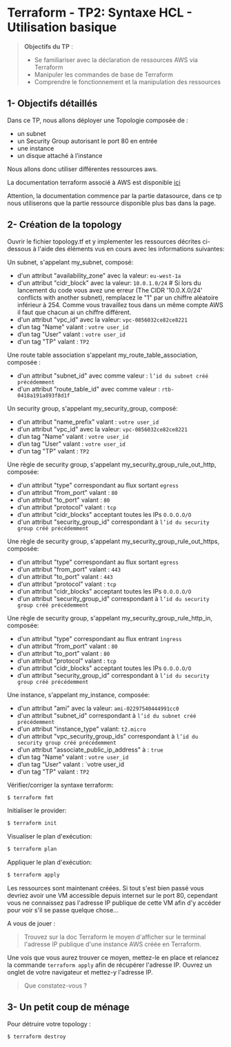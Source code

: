 <!--- 
Ceci est la version en markdown !
Utilisez l'aperçu pour avoir une version plus lisible
-->
# Terraform - TP2: Syntaxe HCL - Utilisation basique

> **Objectifs du TP** :
>- Se familiariser avec la déclaration de ressources AWS via Terraform
>- Manipuler les commandes de base de Terraform
>- Comprendre le fonctionnement et la manipulation des ressources
>

## 1- Objectifs détaillés

Dans ce TP, nous allons déployer une Topologie composée de :
* un subnet
* un Security Group autorisant le port 80 en entrée
* une instance
* un disque attaché à l’instance

Nous allons donc utiliser différentes ressources aws.

La documentation terraform associé à AWS est disponible [ici](https://registry.terraform.io/providers/hashicorp/aws/latest/docs)

Attention, la documentation commence par la partie datasource, dans ce tp nous utiliserons que la partie ressource disponible plus bas dans la page.


## 2- Création de la topology

Ouvrir le fichier topology.tf et y implementer les ressources décrites ci-dessous à l'aide des éléments vus en cours avec les informations suivantes:

Un subnet, s'appelant my_subnet, composé:
* d'un attribut "availability_zone" avec la valeur: `eu-west-1a`
* d'un attribut "cidr_block" avec la valeur: `10.0.1.0/24` # Si lors du lancement du code vous avez une erreur (The CIDR '10.0.X.0/24' conflicts with another subnet), remplacez le "1" par un chiffre aléatoire inférieur à 254. Comme vous travaillez tous dans un même compte AWS il faut que chacun ai un chiffre différent. 
* d'un attribut "vpc_id" avec la valeur: `vpc-0856032ce82ce8221`
* d’un tag "Name" valant : `votre user_id`
* d’un tag "User" valant : `votre user_id`
* d'un tag "TP" valant : `TP2`

Une route table association s'appelant my_route_table_association, composée : 
* d'un attribut "subnet_id" avec comme valeur : `l’id du subnet créé précédemment`
* d'un attribut "route_table_id" avec comme valeur : `rtb-0418a191a893f8d1f`

Un security group, s'appelant my_security_group, composé:
* d'un attribut "name_prefix"  valant : `votre user_id`
* d'un attribut "vpc_id" avec la valeur: `vpc-0856032ce82ce8221`
* d’un tag "Name" valant : `votre user_id`
* d’un tag "User" valant : `votre user_id`
* d'un tag "TP" valant : `TP2`

Une règle de security group, s'appelant my_security_group_rule_out_http, composée:
* d'un attribut "type" correspondant au flux sortant `egress`
* d'un attribut "from_port" valant : `80`
* d'un attribut "to_port" valant : `80`
* d'un attribut "protocol" valant : `tcp`
* d'un attribut "cidr_blocks" acceptant toutes les IPs `O.O.O.O/O`
* d'un attribut "security_group_id" correspondant à `l’id du security group créé précédemment`

Une règle de security group, s'appelant my_security_group_rule_out_https, composée:
* d'un attribut "type" correspondant au flux sortant `egress`
* d'un attribut "from_port" valant : `443`
* d'un attribut "to_port" valant : `443`
* d'un attribut "protocol" valant :  `tcp`
* d'un attribut "cidr_blocks" acceptant toutes les IPs  `O.O.O.O/O`
* d'un attribut "security_group_id" correspondant à `l’id du security group créé précédemment`

Une règle de security group, s'appelant my_security_group_rule_http_in, composée:
* d'un attribut "type" correspondant au flux entrant `ìngress`
* d'un attribut "from_port" valant : `80`
* d'un attribut "to_port" valant : `80`
* d'un attribut "protocol" valant : `tcp`
* d'un attribut "cidr_blocks" acceptant toutes les IPs `O.O.O.O/O`
* d'un attribut "security_group_id" correspondant à `l’id du security group créé précédemment`

Une instance, s'appelant my_instance, composée:
* d'un attribut "ami" avec la valeur: `ami-02297540444991cc0`
* d'un attribut "subnet_id" correspondant à `l’id du subnet créé précédemment`
* d'un attribut "instance_type" valant: `t2.micro`
* d'un attribut "vpc_security_group_ids" correspondant à `l’id du security group créé précédemment`
* d'un attribut "associate_public_ip_address" à : `true`
* d’un tag "Name" valant : `votre user_id`
* d’un tag "User" valant : `votre user_id
* d'un tag "TP" valant : `TP2`

Vérifier/corriger la syntaxe terraform:
```bash
$ terraform fmt
```

Initialiser le provider:
```bash
$ terraform init
```

Visualiser le plan d'exécution:
```bash
$ terraform plan
```

Appliquer le plan d'exécution:
```bash
$ terraform apply
```

Les ressources sont maintenant créées.
Si tout s'est bien passé vous devriez avoir une VM accessible depuis internet sur le port 80, cependant vous ne connaissez pas l'adresse IP publique de cette VM afin d'y accéder pour voir s'il se passe quelque chose...

A vous de jouer : 
> Trouvez sur la doc Terraform le moyen d'afficher sur le terminal l'adresse IP publique d'une instance AWS créée en Terraform.

Une vois que vous aurez trouver ce moyen, mettez-le en place et relancez la commande `terraform apply` afin de récupérer l'adresse IP.
Ouvrez un onglet de votre navigateur et mettez-y l'adresse IP.

> Que constatez-vous ? 

## 3- Un petit coup de ménage

Pour détruire votre topology :
```bash
$ terraform destroy
```
